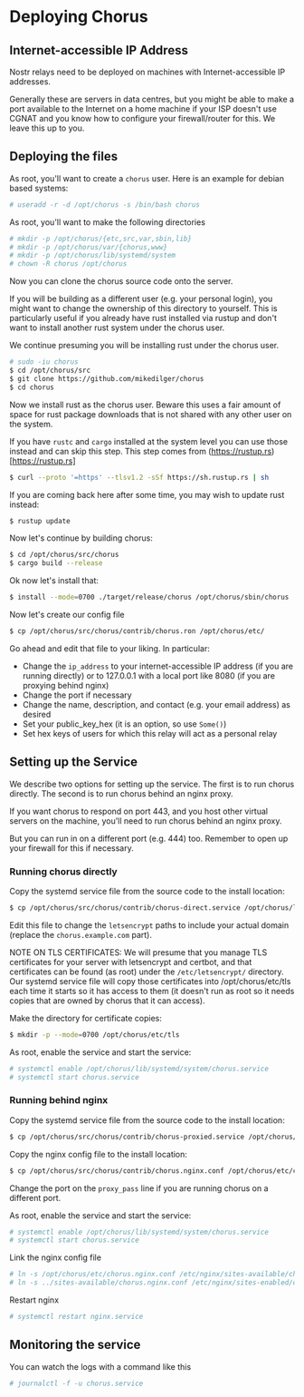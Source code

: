 # Deploying Chorus

## Internet-accessible IP Address

Nostr relays need to be deployed on machines with Internet-accessible IP addresses.

Generally these are servers in data centres, but you might be able to make a port available
to the Internet on a home machine if your ISP doesn't use CGNAT and you know how to
configure your firewall/router for this. We leave this up to you.

## Deploying the files

As root, you'll want to create a `chorus` user. Here is an example for debian based systems:


```sh
# useradd -r -d /opt/chorus -s /bin/bash chorus
```

As root, you'll want to make the following directories

```sh
# mkdir -p /opt/chorus/{etc,src,var,sbin,lib}
# mkdir -p /opt/chorus/var/{chorus,www}
# mkdir -p /opt/chorus/lib/systemd/system
# chown -R chorus /opt/chorus
```

Now you can clone the chorus source code onto the server.

If you will be building as a different user (e.g. your personal login), you might want to change
the ownership of this directory to yourself. This is particularly useful if you already have rust
installed via rustup and don't want to install another rust system under the chorus user.

We continue presuming you will be installing rust under the chorus user.

```sh
# sudo -iu chorus
$ cd /opt/chorus/src
$ git clone https://github.com/mikedilger/chorus
$ cd chorus
```

Now we install rust as the chorus user. Beware this uses a fair amount of space for rust package
downloads that is not shared with any other user on the system.

If you have `rustc` and `cargo` installed at the system level you can use those
instead and can skip this step.  This step comes from (https://rustup.rs)[https://rustup.rs]

```sh
$ curl --proto '=https' --tlsv1.2 -sSf https://sh.rustup.rs | sh
```

If you are coming back here after some time, you may wish to update rust instead:

```sh
$ rustup update
```

Now let's continue by building chorus:

```sh
$ cd /opt/chorus/src/chorus
$ cargo build --release
```

Ok now let's install that:

```sh
$ install --mode=0700 ./target/release/chorus /opt/chorus/sbin/chorus
```

Now let's create our config file

```sh
$ cp /opt/chorus/src/chorus/contrib/chorus.ron /opt/chorus/etc/
```

Go ahead and edit that file to your liking. In particular:

- Change the `ip_address` to your internet-accessible IP address (if you are running directly)
  or to 127.0.0.1 with a local port like 8080 (if you are proxying behind nginx)
- Change the port if necessary
- Change the name, description, and contact (e.g. your email address) as desired
- Set your public_key_hex (it is an option, so use `Some()`)
- Set hex keys of users for which this relay will act as a personal relay


## Setting up the Service

We describe two options for setting up the service. The first is to run chorus directly.
The second is to run chorus behind an nginx proxy.

If you want chorus to respond on port 443, and you host other virtual servers on the
machine, you'll need to run chorus behind an nginx proxy.

But you can run in on a different port (e.g. 444) too. Remember to open up your firewall
for this if necessary.


### Running chorus directly

Copy the systemd service file from the source code to the install location:

```sh
$ cp /opt/chorus/src/chorus/contrib/chorus-direct.service /opt/chorus/lib/systemd/system/chorus.service
```

Edit this file to change the `letsencrypt` paths to include your actual domain (replace the
`chorus.example.com` part).

NOTE ON TLS CERTIFICATES: We will presume that you manage TLS certificates for your server
with letsencrypt and certbot, and that certificates can be found (as root) under the
`/etc/letsencrypt/` directory. Our systemd service file will copy those certificates
into /opt/chorus/etc/tls each time it starts so it has access to them (it doesn't run as
root so it needs copies that are owned by chorus that it can access).

Make the directory for certificate copies:

```sh
$ mkdir -p --mode=0700 /opt/chorus/etc/tls
```

As root, enable the service and start the service:

```sh
# systemctl enable /opt/chorus/lib/systemd/system/chorus.service
# systemctl start chorus.service
```

### Running behind nginx

Copy the systemd service file from the source code to the install location:

```sh
$ cp /opt/chorus/src/chorus/contrib/chorus-proxied.service /opt/chorus/lib/systemd/system/chorus.service
```

Copy the nginx config file to the install location:

```sh
$ cp /opt/chorus/src/chorus/contrib/chorus.nginx.conf /opt/chorus/etc/chorus.nginx.conf
```

Change the port on the `proxy_pass` line if you are running chorus on a different port.

As root, enable the service and start the service:

```sh
# systemctl enable /opt/chorus/lib/systemd/system/chorus.service
# systemctl start chorus.service
```

Link the nginx config file

```sh
# ln -s /opt/chorus/etc/chorus.nginx.conf /etc/nginx/sites-available/chorus.nginx.conf
# ln -s ../sites-available/chorus.nginx.conf /etc/nginx/sites-enabled/chorus.nginx.conf
```

Restart nginx

```sh
# systemctl restart nginx.service
```

## Monitoring the service

You can watch the logs with a command like this

```sh
# journalctl -f -u chorus.service
```


